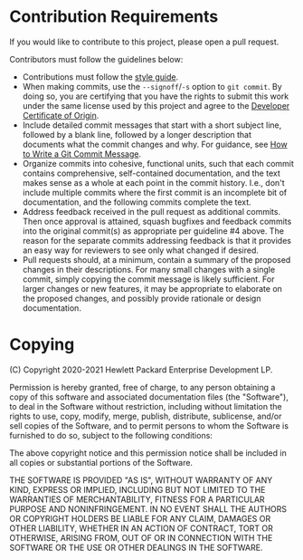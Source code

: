 # Contribution Requirements

If you would like to contribute to this project, please open a pull request.

Contributors must follow the guidelines below:

- Contributions must follow the [style
   guide](./portal/developer-portal/pubs/writing-style.md).
- When making commits, use the ``--signoff``/``-s`` option to ``git commit``. By
   doing so, you are certifying that you have the rights to submit this work
   under the same license used by this project and agree to the
   [Developer Certificate of Origin](https://developercertificate.org).
- Include detailed commit messages that start with a short subject line,
   followed by a blank line, followed by a longer description that documents
   what the commit changes and why. For guidance, see [How to Write a Git
   Commit Message](https://chris.beams.io/posts/git-commit/).
- Organize commits into cohesive, functional units, such that each commit
   contains comprehensive, self-contained documentation, and the text makes
   sense as a whole at each point in the commit history. I.e., don't include
   multiple commits where the first commit is an incomplete bit of
   documentation, and the following commits complete the text.
- Address feedback received in the pull request as additional commits. Then
   once approval is attained, squash bugfixes and feedback commits into the
   original commit(s) as appropriate per guideline #4 above. The reason for the
   separate commits addressing feedback is that it provides an easy way for
   reviewers to see only what changed if desired.
- Pull requests should, at a minimum, contain a summary of the proposed changes
   in their descriptions. For many small changes with a single commit, simply
   copying the commit message is likely sufficient. For larger changes or new
   features, it may be appropriate to elaborate on the proposed changes, and
   possibly provide rationale or design documentation.

# Copying

(C) Copyright 2020-2021 Hewlett Packard Enterprise Development LP.

Permission is hereby granted, free of charge, to any person obtaining a
copy of this software and associated documentation files (the "Software"),
to deal in the Software without restriction, including without limitation
the rights to use, copy, modify, merge, publish, distribute, sublicense,
and/or sell copies of the Software, and to permit persons to whom the
Software is furnished to do so, subject to the following conditions:

The above copyright notice and this permission notice shall be included
in all copies or substantial portions of the Software.

THE SOFTWARE IS PROVIDED "AS IS", WITHOUT WARRANTY OF ANY KIND, EXPRESS OR
IMPLIED, INCLUDING BUT NOT LIMITED TO THE WARRANTIES OF MERCHANTABILITY,
FITNESS FOR A PARTICULAR PURPOSE AND NONINFRINGEMENT.  IN NO EVENT SHALL
THE AUTHORS OR COPYRIGHT HOLDERS BE LIABLE FOR ANY CLAIM, DAMAGES OR
OTHER LIABILITY, WHETHER IN AN ACTION OF CONTRACT, TORT OR OTHERWISE,
ARISING FROM, OUT OF OR IN CONNECTION WITH THE SOFTWARE OR THE USE OR
OTHER DEALINGS IN THE SOFTWARE.
